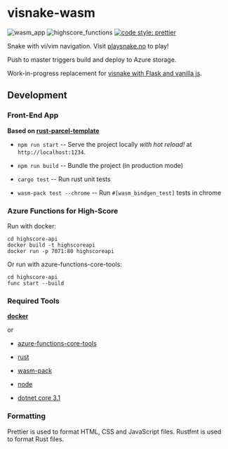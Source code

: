 # visnake-wasm

![wasm_app](https://github.com/christianfosli/visnake-wasm/workflows/wasm_app/badge.svg)
![highscore_functions](https://github.com/christianfosli/visnake-wasm/workflows/highscore_functions/badge.svg)
[![code style: prettier](https://img.shields.io/badge/code_style-prettier-ff69b4.svg?style=flat-square)](https://github.com/prettier/prettier)

Snake with vi/vim navigation.
Visit [playsnake.no](https://www.playsnake.no) to play!

Push to master triggers build and deploy to Azure storage.

Work-in-progress replacement for [visnake with Flask and vanilla js](
https://github.com/christianfosli/visnake).

## Development

### Front-End App

**Based on [rust-parcel-template](https://github.com/rustwasm/rust-parcel-template)**

* `npm run start` -- Serve the project locally _with hot reload!_ at `http://localhost:1234`.

* `npm run build` -- Bundle the project (in production mode)

* `cargo test` -- Run rust unit tests

* `wasm-pack test --chrome` -- Run `#[wasm_bindgen_test]` tests in chrome

### Azure Functions for High-Score

Run with docker:

```console
cd highscore-api
docker build -t highscoreapi
docker run -p 7071:80 highscoreapi
```
Or run with azure-functions-core-tools:

```console
cd highscore-api
func start --build
```

### Required Tools

**[docker](https://www.docker.com/)**

or

* [azure-functions-core-tools](https://github.com/Azure/azure-functions-core-tools)

* [rust](http://rustlang.org/)

* [wasm-pack](https://github.com/rustwasm/wasm-pack)

* [node](https://nodejs.org/en/)

* [dotnet core 3.1](https://github.com/dotnet/core)

### Formatting

Prettier is used to format HTML, CSS and JavaScript files.
Rustfmt is used to format Rust files.
